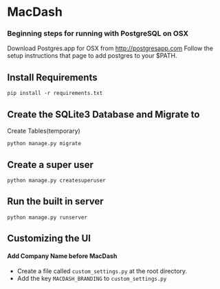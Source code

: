 # MacDash

### Beginning steps for running with PostgreSQL on OSX
Download Postgres.app for OSX from http://postgresapp.com
Follow the setup instructions that page to add postgres to your $PATH.

## Install Requirements
```
pip install -r requirements.txt
```

## Create the SQLite3 Database and Migrate to 
Create Tables(temporary)
```
python manage.py migrate
```

## Create a super user
```
python manage.py createsuperuser
```

## Run the built in server
```
python manage.py runserver
```

## Customizing the UI

#### Add Company Name before MacDash
- Create a file called `custom_settings.py` at the root directory.
- Add the key `MACDASH_BRANDING` to `custom_settings.py`